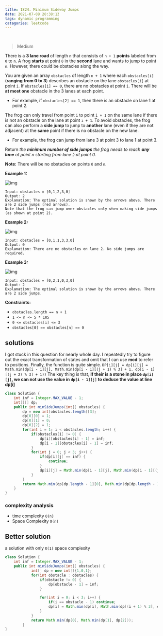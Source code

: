 ```yaml
---
title: 1824. Minimum Sideway Jumps
date: 2021-07-08 20:38:13
tags: dynamic programming
catagories: leetcode
---
```

<br>
<!--more -->


> Medium


There is a **3 lane road** of length `n` that consists of `n + 1` **points** labeled from `0` to `n`. A frog **starts** at point `0` in the **second** lane and wants to jump to point `n`. However, there could be obstacles along the way.

You are given an array `obstacles` of length `n + 1` where each `obstacles[i]` (**ranging from 0 to 3**) describes an obstacle on the lane `obstacles[i]` at point `i`. If `obstacles[i] == 0`, there are no obstacles at point `i`. There will be **at most one** obstacle in the 3 lanes at each point.

- For example, if `obstacles[2] == 1`, then there is an obstacle on lane 1 at point 2.

The frog can only travel from point `i` to point `i + 1` on the same lane if there is not an obstacle on the lane at point `i + 1`. To avoid obstacles, the frog can also perform a **side jump** to jump to **another** lane (even if they are not adjacent) at the **same** point if there is no obstacle on the new lane.

- For example, the frog can jump from lane 3 at point 3 to lane 1 at point 3.

Return *the **minimum number of side jumps** the frog needs to reach **any lane** at point n starting from lane `2` at point 0.*

**Note:** There will be no obstacles on points `0` and `n`.

 

**Example 1:**

![img](https://assets.leetcode.com/uploads/2021/03/25/ic234-q3-ex1.png)

```
Input: obstacles = [0,1,2,3,0]
Output: 2 
Explanation: The optimal solution is shown by the arrows above. There are 2 side jumps (red arrows).
Note that the frog can jump over obstacles only when making side jumps (as shown at point 2).
```

**Example 2:**

![img](https://assets.leetcode.com/uploads/2021/03/25/ic234-q3-ex2.png)

```
Input: obstacles = [0,1,1,3,3,0]
Output: 0
Explanation: There are no obstacles on lane 2. No side jumps are required.
```

**Example 3:**

![img](https://assets.leetcode.com/uploads/2021/03/25/ic234-q3-ex3.png)

```
Input: obstacles = [0,2,1,0,3,0]
Output: 2
Explanation: The optimal solution is shown by the arrows above. There are 2 side jumps.
```

 

**Constraints:**

- `obstacles.length == n + 1`
- `1 <= n <= 5 * 105`
- `0 <= obstacles[i] <= 3`
- `obstacles[0] == obstacles[n] == 0`

## solutions

I got stuck in this question for nearly whole day. I repeatedly try to figure out the exact transformation of states and omit that I can use **mod** to refer to positions. Finally, the function is quite simple. `DP[i][j] = dp[i][j] = Math.min(dp[i - 1][j], Math.min(dp[i - 1][(j + 1) % 3] + 1, dp[i - 1][(j + 2) % 3] + 1))` The key thing is that, **if their is a stone in place `dp[i][j]`, we can not use the value in `dp[i - 1][j]` to deduce the value at line dp[i]**
``` Java
class Solution {
    int inf = Integer.MAX_VALUE - 1;
    int[][] dp;
    public int minSideJumps(int[] obstacles) {
        dp = new int[obstacles.length][3];
        dp[0][0] = 1;
        dp[0][1] = 0;
        dp[0][2] = 1;
        for(int i = 1; i < obstacles.length; i++) {
            if(obstacles[i] != 0) {
                dp[i][obstacles[i] - 1] = inf;
                dp[i - 1][obstacles[i] - 1] = inf;
            }
            for(int j = 0; j < 3; j++) {
                if(dp[i][j] == inf) {
                    continue;
                }
                dp[i][j] = Math.min(dp[i - 1][j], Math.min(dp[i - 1][(j + 1) % 3] + 1, dp[i - 1][(j + 2) % 3] + 1));
            }
        }
        return Math.min(dp[dp.length - 1][0], Math.min(dp[dp.length - 1][1], dp[dp.length - 1][2]));
    }
}
```

### complexity analysis
- time complexity `O(n)`
- Space Complexity `O(n)`

## Better solution

a solution with only `O(1)` space complexity
```Java
class Solution {
    int inf = Integer.MAX_VALUE - 1;
    public int minSideJumps(int[] obstacles) {
            int[] dp = new int[]{1,0,1};
            for(int obstacle : obstacles) {
                if(obstacle != 0) {
                    dp[obstacle - 1] = inf;
                }

                for(int i = 0; i < 3; i++) {
                    if(i == obstacle - 1) continue;
                    dp[i] = Math.min(dp[i], Math.min(dp[(i + 1) % 3], dp[(i + 2) % 3]) + 1);
                }
            }
            return Math.min(dp[0], Math.min(dp[1], dp[2]));
        }
}
```